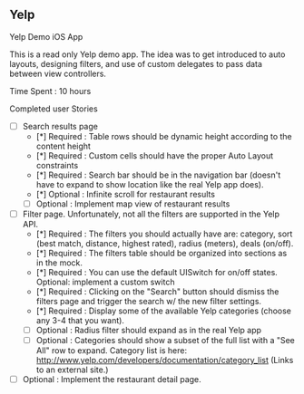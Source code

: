 ## Yelp
Yelp Demo iOS App


This is a read only Yelp  demo app. 
The idea was to get introduced to auto layouts, designing filters, and use of custom delegates to pass data between view controllers.

Time Spent : 10 hours

Completed user Stories

- [ ] Search results page
   - [*] Required : Table rows should be dynamic height according to the content height
   - [*] Required : Custom cells should have the proper Auto Layout constraints
   - [*] Required : Search bar should be in the navigation bar (doesn't have to expand to show location like the real Yelp app does).
   - [*] Optional : Infinite scroll for restaurant results
   - [ ] Optional : Implement map view of restaurant results
- [ ] Filter page. Unfortunately, not all the filters are supported in the Yelp API.
   - [*] Required : The filters you should actually have are: category, sort (best match, distance, highest rated), radius (meters), deals (on/off).
   - [*] Required : The filters table should be organized into sections as in the mock.
   - [*] Required : You can use the default UISwitch for on/off states. Optional: implement a custom switch
   - [*] Required : Clicking on the "Search" button should dismiss the filters page and trigger the search w/ the new filter settings.
   - [*] Required : Display some of the available Yelp categories (choose any 3-4 that you want).
   - [ ] Optional : Radius filter should expand as in the real Yelp app
   - [ ] Optional : Categories should show a subset of the full list with a "See All" row to expand. Category list is here: http://www.yelp.com/developers/documentation/category_list (Links to an external site.)
- [ ] Optional : Implement the restaurant detail page.
